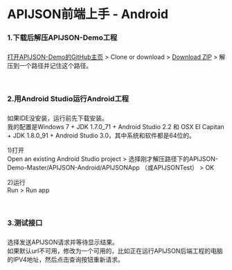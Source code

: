 # APIJSON前端上手 - Android 

### 1.下载后解压APIJSON-Demo工程<h3/>

[打开APIJSON-Demo的GitHub主页](https://github.com/APIJSON/APIJSON-Demo) &gt; Clone or download &gt; [Download ZIP](https://github.com/APIJSON/APIJSON-Demo/archive/master.zip) &gt; 解压到一个路径并记住这个路径。

<br />

### 2.用Android Studio运行Android工程<h3/>

如果IDE没安装，运行前先下载安装。<br />
我的配置是Windows 7 + JDK 1.7.0_71 + Android Studio 2.2 和 OSX EI Capitan + JDK 1.8.0_91 + Android Studio 3.0，其中系统和软件都是64位的。

1)打开<br />
Open an existing Android Studio project > 选择刚才解压路径下的APIJSON-Demo-Master/APIJSON-Android/APIJSONApp （或APIJSONTest） > OK

2)运行<br />
Run > Run app

<br />

### 3.测试接口<h3/>

选择发送APIJSON请求并等待显示结果。<br />
如果默认url不可用，修改为一个可用的，比如正在运行APIJSON后端工程的电脑的IPV4地址，然后点击查询按钮重新请求。

<br />
